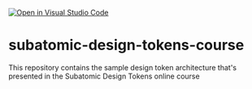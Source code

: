 [![Open in Visual Studio Code](https://classroom.github.com/assets/open-in-vscode-2e0aaae1b6195c2367325f4f02e2d04e9abb55f0b24a779b69b11b9e10269abc.svg)](https://classroom.github.com/online_ide?assignment_repo_id=18815674&assignment_repo_type=AssignmentRepo)
# subatomic-design-tokens-course
This repository contains the sample design token architecture that's presented in the Subatomic Design Tokens online course

